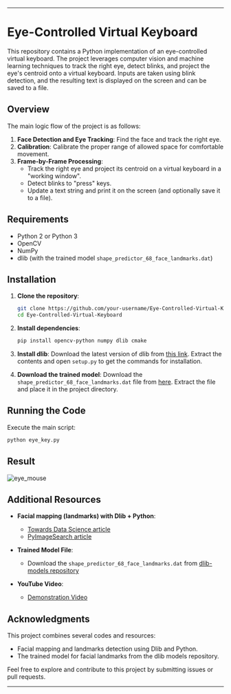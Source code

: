 

---


# Eye-Controlled Virtual Keyboard

This repository contains a Python implementation of an eye-controlled virtual keyboard. The project leverages computer vision and machine learning techniques to track the right eye, detect blinks, and project the eye's centroid onto a virtual keyboard. Inputs are taken using blink detection, and the resulting text is displayed on the screen and can be saved to a file.

## Overview

The main logic flow of the project is as follows:

1. **Face Detection and Eye Tracking**: Find the face and track the right eye.
2. **Calibration**: Calibrate the proper range of allowed space for comfortable movement.
3. **Frame-by-Frame Processing**:
    - Track the right eye and project its centroid on a virtual keyboard in a "working window".
    - Detect blinks to "press" keys.
    - Update a text string and print it on the screen (and optionally save it to a file).

## Requirements

- Python 2 or Python 3
- OpenCV
- NumPy
- dlib (with the trained model `shape_predictor_68_face_landmarks.dat`)

## Installation

1. **Clone the repository**:
   ```sh
   git clone https://github.com/your-username/Eye-Controlled-Virtual-Keyboard.git
   cd Eye-Controlled-Virtual-Keyboard
   ```

2. **Install dependencies**:
   ```sh
   pip install opencv-python numpy dlib cmake
   ```

3. **Install dlib**:
   Download the latest version of dlib from [this link](https://pypi.org/simple/dlib/). Extract the contents and open `setup.py` to get the commands for installation.

4. **Download the trained model**:
   Download the `shape_predictor_68_face_landmarks.dat` file from [here](https://github.com/davisking/dlib-models/blob/master/shape_predictor_68_face_landmarks.dat.bz2). Extract the file and place it in the project directory.

## Running the Code

Execute the main script:
```sh
python eye_key.py
```
## Result

![eye_mouse](https://github.com/5urabhi/eye_detection_mouse/assets/104481755/c5621683-ab59-41e8-a845-c565b38a44ab)

## Additional Resources

- **Facial mapping (landmarks) with Dlib + Python**:
  - [Towards Data Science article](https://towardsdatascience.com/facial-mapping-landmarks-with-dlib-python-160abcf7d672)
  - [PyImageSearch article](https://www.pyimagesearch.com/2017/04/03/facial-landmarks-dlib-opencv-python/)

- **Trained Model File**:
  - Download the `shape_predictor_68_face_landmarks.dat` from [dlib-models repository](https://github.com/davisking/dlib-models/blob/master/shape_predictor_68_face_landmarks.dat.bz2)

- **YouTube Video**:
  - [Demonstration Video](https://www.youtube.com/watch?v=LCfCTPDiFnc)
 

## Acknowledgments

This project combines several codes and resources:
- Facial mapping and landmarks detection using Dlib and Python.
- The trained model for facial landmarks from the dlib models repository.

Feel free to explore and contribute to this project by submitting issues or pull requests.

---

